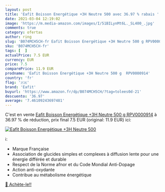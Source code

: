 ```yaml
---
layout: post
title: 'Eafit Boisson Energétique +3H Neutre 500 avec 36.97 % rabais '
date: 2021-03-04 12:19:02
image: 'https://m.media-amazon.com/images/I/51BILynMt6L._SL400_.jpg'
comments: true
category: ofertas
author: ring
slug: 'B074MCH5CH-fr Eafit Boisson Energétique +3H Neutre 500 g RPV0000914'
sku: 'B074MCH5CH-fr'
tags: [  ]
actualPrice: 7.5 EUR
currency: EUR
price: 7.5
comparePrice: 11.9 EUR
prodname: 'Eafit Boisson Energétique +3H Neutre 500 g  RPV0000914'
country: 'fr'
flag: '🇫🇷'
brand: 'Eafit'
buyurl: 'https://www.amazon.fr/dp/B074MCH5CH/?tag=tolees0d-21'
descuento: '36.97'
average: '7.46109243697481'
---
```


C'est en vente [Eafit Boisson Energétique +3H Neutre 500 g  RPV0000914](https://www.amazon.fr/dp/B074MCH5CH/?tag=tolees0d-21)  à  36.97 % de réduction, prix final  7.5 EUR (original: 11.9 EUR) ici:

[![Eafit Boisson Energétique +3H Neutre 500](https://m.media-amazon.com/images/I/51BILynMt6L._SL400_.jpg)](https://www.amazon.fr/dp/B074MCH5CH/?tag=tolees0d-21)

ℹ️:

- Marque Française
- Association de glucides simples et complexes à diffusion lente pour une énergie différée et durable
- Respect de la Norme afnor et du Code Mondial Anti-Dopage
- Action anti-oxydante
- Contribue au métabolisme énergétique

[🛒 Achète-le!!](https://www.amazon.fr/dp/B074MCH5CH/?tag=tolees0d-21)

